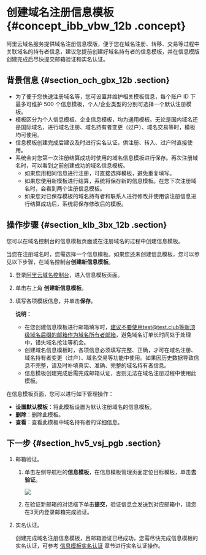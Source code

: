# 创建域名注册信息模板 {#concept_ibb_vbw_12b .concept}

阿里云域名服务提供域名注册信息模版，便于您在域名注册、转移、交易等过程中关联域名的持有者信息，建议您提前创建好域名持有者的信息模板，并在信息模版创建完成后尽快提交邮箱验证和实名认证。

## 背景信息 {#section_och_gbx_12b .section}

-   为了便于您快速注册域名等，您可设置并维护相关模板信息，每个账户 ID 下最多可维护 500 个信息模板，个人/企业类型的分别可选择一个默认注册模板。
-   模板区分为个人信息模板、企业信息模板，均为通用模板。无论是国内域名还是国际域名，进行域名注册、域名持有者变更（过户）、域名交易等时，模板均可使用。
-   信息模板创建完成后建议及时进行实名认证，供注册、转入、过户时直接使用。
-   系统会对您第一次注册结算成功时使用的域名信息模板进行保存。再次注册域名时，可以看到之前创建成功的域名信息模板。
    -   如果您用相同信息进行注册，可直接选择模板，避免重复填写。
    -   如果您使用新模板进行结算，系统将保存新的信息模板。在您下次注册域名时，会看到两个注册信息模板。
    -   如果您对已保存模板的域名持有者和联系人进行修改并使用该注册信息进行结算成功后，系统将保存修改后的模板。

## 操作步骤 {#section_klb_3bx_12b .section}

您可以在域名控制台的信息模板页面或在注册域名的过程中创建信息模板。

当您在注册域名时，您需选择一个信息模板。如果您还未创建信息模板，您可以参见以下步骤，在域名控制台**创建新信息模板**。

1.  登录[阿里云域名控制台](https://dc.console.aliyun.com)，进入信息模板页面。
2.  单击右上角 **创建新信息模板**。
3.  填写各项模板信息，并单击**保存**。

    **说明：** 

    -   在您创建信息模板进行邮箱填写时，建议不要使用test@test.club等新顶级域名后缀的邮箱作为域名所有者邮箱，避免域名订单长时间处于处理中，错失域名抢注等机会。
    -   创建域名信息模板时，各项信息必须填写完整、正确，才可在域名注册、域名持有者变更（过户）、域名交易等功能中使用。如果因历史数据导致信息不完整，请及时补填真实、准确、完整的域名持有者信息。
    -   信息模板创建完成后需完成邮箱认证，否则无法在域名注册过程中使用此模板。

在信息模板页面，您可以进行如下管理操作：

-   **设置默认模板**：将此模板设置为默认注册域名的信息模板。
-   **删除**：删除此模板。
-   **查看**：查看此模板中域名持有者的详细信息。

## 下一步 {#section_hv5_vsj_pgb .section}

1.  邮箱验证。
    1.  单击左侧导航栏的**信息模板**，在信息模板管理页面定位目标模板，单击**去验证**。

        ![](http://static-aliyun-doc.oss-cn-hangzhou.aliyuncs.com/assets/img/14329/156212034541624_zh-CN.png)

    2.  在验证新邮箱的对话框下单击**提交**，验证信息会发送到对应邮箱中，请您在3天内登录邮箱完成验证。
2.  实名认证。

    创建完成域名注册信息模板，且邮箱验证已经成功，您需尽快完成信息模板的实名认证，可参考 [信息模板实名认证](../../../../cn.zh-CN/域名实名认证/实名认证操作步骤/通用域名实名认证.md#section_ihp_kfj_bhb) 章节进行实名认证操作。



